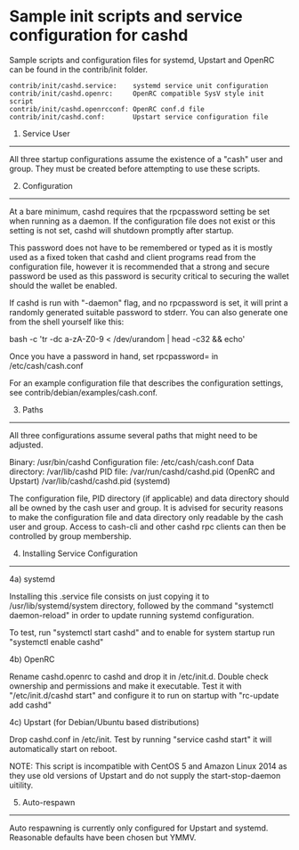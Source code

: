 Sample init scripts and service configuration for cashd
==========================================================

Sample scripts and configuration files for systemd, Upstart and OpenRC
can be found in the contrib/init folder.

    contrib/init/cashd.service:    systemd service unit configuration
    contrib/init/cashd.openrc:     OpenRC compatible SysV style init script
    contrib/init/cashd.openrcconf: OpenRC conf.d file
    contrib/init/cashd.conf:       Upstart service configuration file

1. Service User
---------------------------------

All three startup configurations assume the existence of a "cash" user
and group.  They must be created before attempting to use these scripts.

2. Configuration
---------------------------------

At a bare minimum, cashd requires that the rpcpassword setting be set
when running as a daemon.  If the configuration file does not exist or this
setting is not set, cashd will shutdown promptly after startup.

This password does not have to be remembered or typed as it is mostly used
as a fixed token that cashd and client programs read from the configuration
file, however it is recommended that a strong and secure password be used
as this password is security critical to securing the wallet should the
wallet be enabled.

If cashd is run with "-daemon" flag, and no rpcpassword is set, it will
print a randomly generated suitable password to stderr.  You can also
generate one from the shell yourself like this:

bash -c 'tr -dc a-zA-Z0-9 < /dev/urandom | head -c32 && echo'

Once you have a password in hand, set rpcpassword= in /etc/cash/cash.conf

For an example configuration file that describes the configuration settings, 
see contrib/debian/examples/cash.conf.

3. Paths
---------------------------------

All three configurations assume several paths that might need to be adjusted.

Binary:              /usr/bin/cashd
Configuration file:  /etc/cash/cash.conf
Data directory:      /var/lib/cashd
PID file:            /var/run/cashd/cashd.pid (OpenRC and Upstart)
                     /var/lib/cashd/cashd.pid (systemd)

The configuration file, PID directory (if applicable) and data directory
should all be owned by the cash user and group.  It is advised for security
reasons to make the configuration file and data directory only readable by the
cash user and group.  Access to cash-cli and other cashd rpc clients
can then be controlled by group membership.

4. Installing Service Configuration
-----------------------------------

4a) systemd

Installing this .service file consists on just copying it to
/usr/lib/systemd/system directory, followed by the command
"systemctl daemon-reload" in order to update running systemd configuration.

To test, run "systemctl start cashd" and to enable for system startup run
"systemctl enable cashd"

4b) OpenRC

Rename cashd.openrc to cashd and drop it in /etc/init.d.  Double
check ownership and permissions and make it executable.  Test it with
"/etc/init.d/cashd start" and configure it to run on startup with
"rc-update add cashd"

4c) Upstart (for Debian/Ubuntu based distributions)

Drop cashd.conf in /etc/init.  Test by running "service cashd start"
it will automatically start on reboot.

NOTE: This script is incompatible with CentOS 5 and Amazon Linux 2014 as they
use old versions of Upstart and do not supply the start-stop-daemon uitility.

5. Auto-respawn
-----------------------------------

Auto respawning is currently only configured for Upstart and systemd.
Reasonable defaults have been chosen but YMMV.


